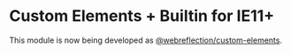 # Custom Elements + Builtin for IE11+

This module is now being developed as [@webreflection/custom-elements](https://github.com/WebReflection/custom-elements#readme).

